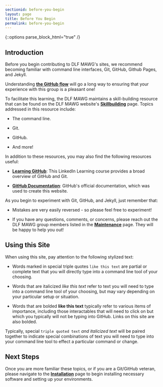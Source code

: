 ```yaml
---
sectionid: before-you-begin
layout: page
title: Before You Begin
permalink: before-you-begin
---
```


{::options parse_block_html="true" /}

<h2>Introduction</h2>

Before you begin contributing to DLF MAWG's sites, we recommend becoming familiar with command line interfaces, Git, GitHub, Github Pages, and Jekyll.

Understanding [**the GitHub flow**](https://guides.github.com/introduction/flow/) will go a long way to ensuring that your experience with this group is a pleasant one! 

To facilitate this learning, the DLF MAWG maintains a skill-building resource that can be found on the DLF MAWG website's [**Skillbuilding**](http://dlfmetadataassessment.github.io/skillbuilding) page. Topics addressed in this resource include:

- The command line.

- Git.

- GitHub.

- And more!

In addition to these resources, you may also find the following resources useful:

- [**Learning GitHub**](https://www.linkedin.com/learning/learning-github): This LinkedIn Learning course provides a broad overview of GitHub and Git.

- [**GitHub Documentation**](https://docs.github.com/en): GitHub's official documentation, which was used to create this website.

As you begin to experiment with Git, GitHub, and Jekyll, just remember that:

- Mistakes are very easily reversed - so please feel free to experiment!

- If you have any questions, comments, or concerns, please reach out the DLF MAWG group members listed in the [**Maintenance**](maintenance) page. They will be happy to help you out!

<h2>Using this Site</h2>

When using this site, pay attention to the following stylized text:

- Words marked in special triple quotes ```like this text``` are partial or complete text that you will directly type into a command line tool of your choosing.

- Words that are italicized *like this text* refer to text you will need to type into a command line tool of your choosing, but may vary depending on your particular setup or situation. 

- Words that are bolded **like this text** typically refer to various items of importance, including those interactables that will need to click on but which you typically will not be typing into GitHub. Links on this site are also bolded.

Typically, special ```triple quoted text``` *and italicized text* will be paired together to indicate special combinations of text you will need to type into your command line tool to effect a particular command or change. 

<h2>Next Steps</h2>

Once you are more familiar these topics, or if you are a Git/GitHub veteran, please navigate to the [**Installation**](installation) page to begin installing necessary software and setting up your environments.  
